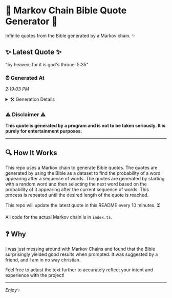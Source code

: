 # 📖 Markov Chain Bible Quote Generator 📖

Infinite quotes from the Bible generated by a Markov chain. ✨

## ✨ Latest Quote ✨
"by heaven; for it is god's throne: 5:35"

### ⏰ Generated At
*2:19:03 PM*

<details>
    <summary>🛠️ Generation Details</summary>
    <p>
        <strong>🌱 Seed:</strong> by<br>
        <strong>🔄 Iterations:</strong> 7<br>
        <strong>📜 Context History:</strong><br>[ by ]: heaven;<br>[ by, heaven; ]: for<br>[ by, heaven;, for ]: it<br>[ by, heaven;, for, it ]: is<br>[ by, heaven;, for, it, is ]: god's<br>[ by, heaven;, for, it, is, god's ]: throne:<br>[ heaven;, for, it, is, god's, throne: ]: 5:35<br>
    </p>
</details>

### ⚠️ Disclaimer ⚠️
**This quote is generated by a program and is not to be taken seriously. It is purely for entertainment purposes.**

---

## 🔍 How It Works

This repo uses a Markov chain to generate Bible quotes. The quotes are generated by using the Bible as a dataset to find the probability of a word appearing after a sequence of words. The quotes are generated by starting with a random word and then selecting the next word based on the probability of it appearing after the current sequence of words. This process is repeated until the desired length of the quote is reached.

This repo will update the latest quote in this README every 10 minutes. ⏳

All code for the actual Markov chain is in `index.ts`.

## ❓ Why

I was just messing around with Markov Chains and found that the Bible surprisingly yielded good results when prompted. 
It was suggested by a friend, and I am in no way christian.

Feel free to adjust the text further to accurately reflect your intent and experience with the project!

---

*Enjoy*✨
